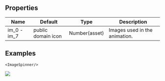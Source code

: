 
## Properties

Name                | Default                  |  Type         | Description
--------------------|--------------------------|---------------|------------------------------
im_0 - im_7         | public domain icon       | Number(asset) | Images used in the animation.

## Examples
```
<ImageSpinner/>
```
![](https://res.cloudinary.com/dnrciuoum/image/upload/v1484408579/image_spinner_ysl3om.gif)
